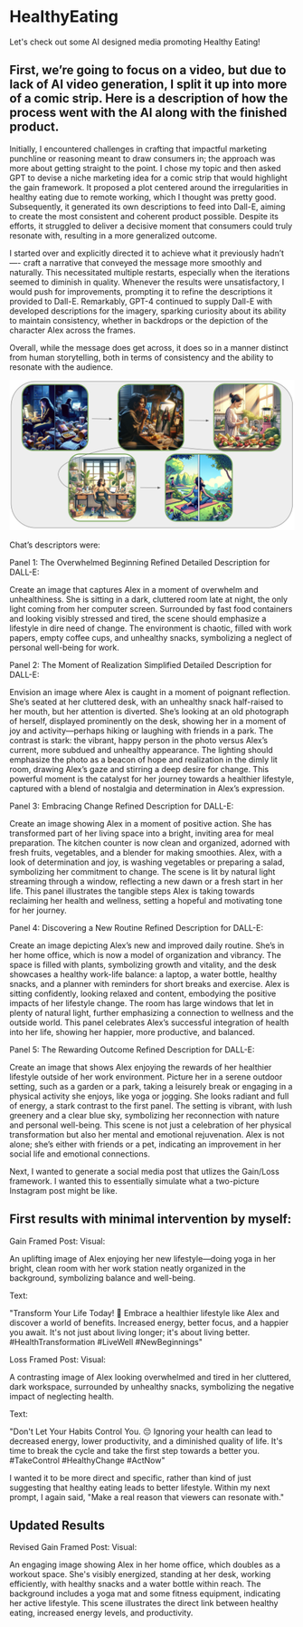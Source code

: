 # HealthyEating
Let's check out some AI designed media promoting Healthy Eating!

## First, we’re going to focus on a video, but due to lack of AI video generation, I split it up into more of a comic strip. Here is a description of how the process went with the AI along with the finished product.
Initially, I encountered challenges in crafting that impactful marketing punchline or reasoning meant to draw consumers in; the approach was more about getting straight to the point. I chose my topic and then asked GPT to devise a niche marketing idea for a comic strip that would highlight the gain framework. It proposed a plot centered around the irregularities in healthy eating due to remote working, which I thought was pretty good. Subsequently, it generated its own descriptions to feed into Dall-E, aiming to create the most consistent and coherent product possible. Despite its efforts, it struggled to deliver a decisive moment that consumers could truly resonate with, resulting in a more generalized outcome.

I started over and explicitly directed it to achieve what it previously hadn’t —- craft a narrative that conveyed the message more smoothly and naturally. This necessitated multiple restarts, especially when the iterations seemed to diminish in quality. Whenever the results were unsatisfactory, I would push for improvements, prompting it to refine the descriptions it provided to Dall-E. Remarkably, GPT-4 continued to supply Dall-E with developed descriptions for the imagery, sparking curiosity about its ability to maintain consistency, whether in backdrops or the depiction of the character Alex across the frames.

Overall, while the message does get across, it does so in a manner distinct from human storytelling, both in terms of consistency and the ability to resonate with the audience.

![](comic.png)

Chat’s descriptors were:

Panel 1: The Overwhelmed Beginning Refined Detailed Description for DALL-E:

Create an image that captures Alex in a moment of overwhelm and unhealthiness. She is sitting in a dark, cluttered room late at night, the only light coming from her computer screen. Surrounded by fast food containers and looking visibly stressed and tired, the scene should emphasize a lifestyle in dire need of change. The environment is chaotic, filled with work papers, empty coffee cups, and unhealthy snacks, symbolizing a neglect of personal well-being for work.

Panel 2: The Moment of Realization Simplified Detailed Description for DALL-E:

Envision an image where Alex is caught in a moment of poignant reflection. She’s seated at her cluttered desk, with an unhealthy snack half-raised to her mouth, but her attention is diverted. She’s looking at an old photograph of herself, displayed prominently on the desk, showing her in a moment of joy and activity—perhaps hiking or laughing with friends in a park. The contrast is stark: the vibrant, happy person in the photo versus Alex’s current, more subdued and unhealthy appearance. The lighting should emphasize the photo as a beacon of hope and realization in the dimly lit room, drawing Alex’s gaze and stirring a deep desire for change. This powerful moment is the catalyst for her journey towards a healthier lifestyle, captured with a blend of nostalgia and determination in Alex’s expression.

Panel 3: Embracing Change Refined Description for DALL-E:

Create an image showing Alex in a moment of positive action. She has transformed part of her living space into a bright, inviting area for meal preparation. The kitchen counter is now clean and organized, adorned with fresh fruits, vegetables, and a blender for making smoothies. Alex, with a look of determination and joy, is washing vegetables or preparing a salad, symbolizing her commitment to change. The scene is lit by natural light streaming through a window, reflecting a new dawn or a fresh start in her life. This panel illustrates the tangible steps Alex is taking towards reclaiming her health and wellness, setting a hopeful and motivating tone for her journey.

Panel 4: Discovering a New Routine Refined Description for DALL-E:

Create an image depicting Alex’s new and improved daily routine. She’s in her home office, which is now a model of organization and vibrancy. The space is filled with plants, symbolizing growth and vitality, and the desk showcases a healthy work-life balance: a laptop, a water bottle, healthy snacks, and a planner with reminders for short breaks and exercise. Alex is sitting confidently, looking relaxed and content, embodying the positive impacts of her lifestyle change. The room has large windows that let in plenty of natural light, further emphasizing a connection to wellness and the outside world. This panel celebrates Alex’s successful integration of health into her life, showing her happier, more productive, and balanced.

Panel 5: The Rewarding Outcome Refined Description for DALL-E:

Create an image that shows Alex enjoying the rewards of her healthier lifestyle outside of her work environment. Picture her in a serene outdoor setting, such as a garden or a park, taking a leisurely break or engaging in a physical activity she enjoys, like yoga or jogging. She looks radiant and full of energy, a stark contrast to the first panel. The setting is vibrant, with lush greenery and a clear blue sky, symbolizing her reconnection with nature and personal well-being. This scene is not just a celebration of her physical transformation but also her mental and emotional rejuvenation. Alex is not alone; she’s either with friends or a pet, indicating an improvement in her social life and emotional connections.

Next, I wanted to generate a social media post that utlizes the Gain/Loss framework. I wanted this to essentially simulate what a two-picture Instagram post might be like.
## First results with minimal intervention by myself: 
Gain Framed Post:
Visual:

An uplifting image of Alex enjoying her new lifestyle—doing yoga in her bright, clean room with her work station neatly organized in the background, symbolizing balance and well-being.

Text:

"Transform Your Life Today! 🌟 Embrace a healthier lifestyle like Alex and discover a world of benefits. Increased energy, better focus, and a happier you await. It's not just about living longer; it's about living better. #HealthTransformation #LiveWell #NewBeginnings"

Loss Framed Post:
Visual:

A contrasting image of Alex looking overwhelmed and tired in her cluttered, dark workspace, surrounded by unhealthy snacks, symbolizing the negative impact of neglecting health.

Text:

"Don't Let Your Habits Control You. 😔 Ignoring your health can lead to decreased energy, lower productivity, and a diminished quality of life. It's time to break the cycle and take the first step towards a better you. #TakeControl #HealthyChange #ActNow"

I wanted it to be more direct and specific, rather than kind of just suggesting that healthy eating leads to better lifestyle. Within my next prompt, I again said, "Make a real reason that viewers can resonate with."

## Updated Results
Revised Gain Framed Post:
Visual:

An engaging image showing Alex in her home office, which doubles as a workout space. She's visibly energized, standing at her desk, working efficiently, with healthy snacks and a water bottle within reach. The background includes a yoga mat and some fitness equipment, indicating her active lifestyle. This scene illustrates the direct link between healthy eating, increased energy levels, and productivity.
